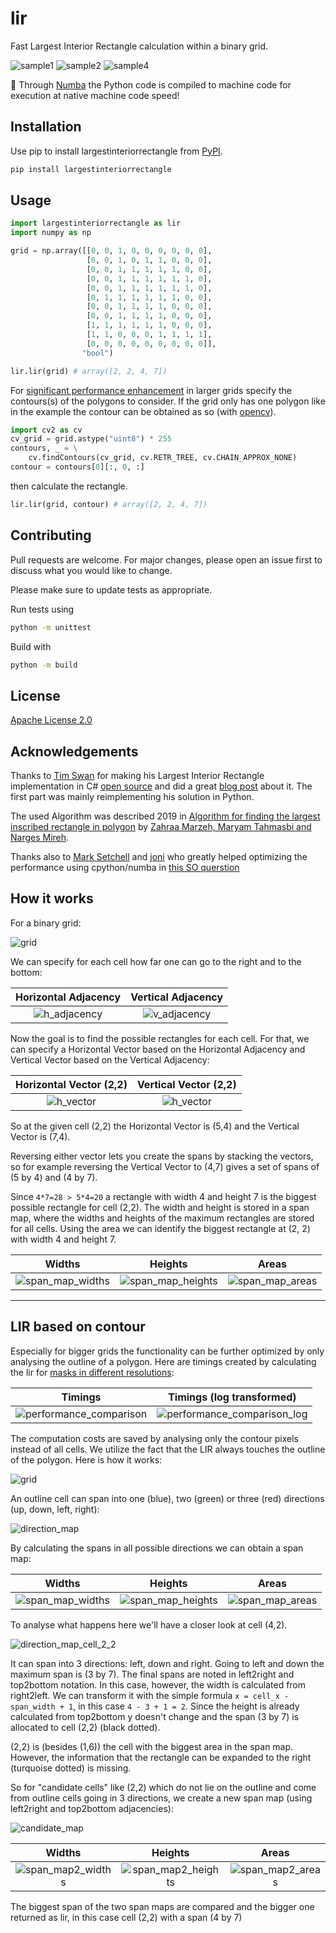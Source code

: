 # lir

Fast Largest Interior Rectangle calculation within a binary grid.

![sample1](https://github.com/lukasalexanderweber/lir/blob/main/ext/readme_imgs/sample1.png?raw=true) ![sample2](https://github.com/lukasalexanderweber/lir/blob/main/ext/readme_imgs/sample2.png?raw=true) ![sample4](https://github.com/lukasalexanderweber/lir/blob/main/ext/readme_imgs/sample5.png?raw=true)

:rocket: Through [Numba](https://github.com/numba/numba) the Python code is compiled to machine code for execution at native machine code speed!

## Installation

Use pip to install largestinteriorrectangle from [PyPI](https://pypi.org/project/largestinteriorrectangle/).

```bash
pip install largestinteriorrectangle
```

## Usage

```python
import largestinteriorrectangle as lir
import numpy as np

grid = np.array([[0, 0, 1, 0, 0, 0, 0, 0, 0],
                 [0, 0, 1, 0, 1, 1, 0, 0, 0],
                 [0, 0, 1, 1, 1, 1, 1, 0, 0],
                 [0, 0, 1, 1, 1, 1, 1, 1, 0],
                 [0, 0, 1, 1, 1, 1, 1, 1, 0],
                 [0, 1, 1, 1, 1, 1, 1, 0, 0],
                 [0, 0, 1, 1, 1, 1, 0, 0, 0],
                 [0, 0, 1, 1, 1, 1, 0, 0, 0],
                 [1, 1, 1, 1, 1, 1, 0, 0, 0],
                 [1, 1, 0, 0, 0, 1, 1, 1, 1],
                 [0, 0, 0, 0, 0, 0, 0, 0, 0]],
                "bool")

lir.lir(grid) # array([2, 2, 4, 7])
```

For [significant performance enhancement](#lir-based-on-contour) in larger grids specify the contours(s) of the polygons to consider.
If the grid only has one polygon like in the example the contour can be obtained as so (with [opencv](https://pypi.org/project/opencv-python/)).

```python
import cv2 as cv
cv_grid = grid.astype("uint8") * 255
contours, _ = \
    cv.findContours(cv_grid, cv.RETR_TREE, cv.CHAIN_APPROX_NONE)
contour = contours[0][:, 0, :]
```

then calculate the rectangle.

```python
lir.lir(grid, contour) # array([2, 2, 4, 7])
```

## Contributing

Pull requests are welcome. For major changes, please open an issue first to discuss what you would like to change.

Please make sure to update tests as appropriate.

Run tests using

```bash
python -m unittest
```

Build with

```bash
python -m build
```

## License

[Apache License 2.0](https://github.com/lukasalexanderweber/lir/blob/main/LICENSE)

## Acknowledgements

Thanks to [Tim Swan](https://www.linkedin.com/in/tim-swan-14b1b/) for making his Largest Interior Rectangle implementation in C# [open source](https://github.com/Evryway/lir) and did a great [blog post](https://www.evryway.com/largest-interior/) about it. The first part was mainly reimplementing his solution in Python.

The used Algorithm was described 2019 in [Algorithm for finding the largest inscribed rectangle in polygon](https://journals.ut.ac.ir/article_71280_2a21de484e568a9e396458a5930ca06a.pdf) by [Zahraa Marzeh, Maryam Tahmasbi and Narges Mireh](https://journals.ut.ac.ir/article_71280.html).

Thanks also to [Mark Setchell](https://stackoverflow.com/users/2836621/mark-setchell) and [joni](https://stackoverflow.com/users/4745529/joni) who greatly helped optimizing the performance using cpython/numba in [this SO querstion](https://stackoverflow.com/questions/69854335/optimize-the-calculation-of-horizontal-and-vertical-adjacency-using-numpy)

## How it works

For a binary grid:

![grid](https://github.com/lukasalexanderweber/lir/blob/main/ext/readme_imgs/cells.png?raw=true)

We can specify for each cell how far one can go to the right and to the bottom:

Horizontal Adjacency             |  Vertical Adjacency
:-------------------------:|:-------------------------:
![h_adjacency](https://github.com/lukasalexanderweber/lir/blob/main/ext/readme_imgs/h_adjacency.png?raw=true) | ![v_adjacency](https://github.com/lukasalexanderweber/lir/blob/main/ext/readme_imgs/v_adjacency.png?raw=true)

Now the goal is to find the possible rectangles for each cell. For that, we can specify a Horizontal Vector based on the Horizontal Adjacency and Vertical Vector based on the Vertical Adjacency:

Horizontal Vector (2,2)             |  Vertical Vector (2,2)
:-------------------------:|:-------------------------:
![h_vector](https://github.com/lukasalexanderweber/lir/blob/main/ext/readme_imgs/h_vector.png?raw=true) | ![h_vector](https://github.com/lukasalexanderweber/lir/blob/main/ext/readme_imgs/v_vector.png?raw=true)

So at the given cell (2,2) the Horizontal Vector is (5,4) and the Vertical Vector is (7,4).

Reversing either vector lets you create the spans by stacking the vectors, so for example reversing the Vertical Vector to (4,7) gives a set of spans of (5 by 4) and (4 by 7).

Since `4*7=28 > 5*4=20` a rectangle with width 4 and height 7 is the biggest possible rectangle for cell (2,2).
The width and height is stored in a span map, where the widths and heights of the maximum rectangles are stored for all cells.
Using the area we can identify the biggest rectangle at (2, 2) with width 4 and height 7.

Widths             |  Heights             |  Areas
:-------------------------:|:-------------------------:|:-------------------------:
![span_map_widths](https://github.com/lukasalexanderweber/lir/blob/main/ext/readme_imgs/span_map_widths.png?raw=true) | ![span_map_heights](https://github.com/lukasalexanderweber/lir/blob/main/ext/readme_imgs/span_map_heights.png?raw=true) | ![span_map_areas](https://github.com/lukasalexanderweber/lir/blob/main/ext/readme_imgs/span_map_areas.png?raw=true)

------------

## LIR based on contour

Especially for bigger grids the functionality can be further optimized by only analysing the outline of a polygon. Here are timings created by calculating the lir for [masks in different resolutions](https://github.com/lukasalexanderweber/lir/tree/main/ext/performance_comparison):

Timings             |  Timings (log transformed)
:-------------------------:|:-------------------------:
![performance_comparison](https://github.com/lukasalexanderweber/lir/blob/main/ext/performance_comparison/performance_comparison.png?raw=true) | ![performance_comparison_log](https://github.com/lukasalexanderweber/lir/blob/main/ext/performance_comparison/performance_comparison_log.png?raw=true)

The computation costs are saved by analysing only the contour pixels instead of all cells. We utilize the fact that the LIR always touches the outline of the polygon. Here is how it works:

![grid](https://github.com/lukasalexanderweber/lir/blob/main/ext/readme_imgs/outline_approach/cells2.png?raw=true)

An outline cell can span into one (blue), two (green) or three (red) directions (up, down, left, right):

![direction_map](https://github.com/lukasalexanderweber/lir/blob/main/ext/readme_imgs/outline_approach/direction_map.png?raw=true)

By calculating the spans in all possible directions we can obtain a span map:

Widths             |  Heights             |  Areas
:-------------------------:|:-------------------------:|:-------------------------:
![span_map_widths](https://github.com/lukasalexanderweber/lir/blob/main/ext/readme_imgs/outline_approach/span_map_widths.png?raw=true) | ![span_map_heights](https://github.com/lukasalexanderweber/lir/blob/main/ext/readme_imgs/outline_approach/span_map_heights.png?raw=true) | ![span_map_areas](https://github.com/lukasalexanderweber/lir/blob/main/ext/readme_imgs/outline_approach/span_map_areas.png?raw=true)

To analyse what happens here we'll have a closer look at cell (4,2).

![direction_map_cell_2_2](https://github.com/lukasalexanderweber/lir/blob/main/ext/readme_imgs/outline_approach/direction_map_cell_2_2.png?raw=true)

It can span into 3 directions: left, down and right. Going to left and down the maximum span is (3 by 7). The final spans are noted in left2right and top2bottom notation. In this case, however, the width is calculated from right2left. We can transform it with the simple formula `x = cell_x - span_width + 1`, in this case `4 - 3 + 1 = 2`. Since the height is already calculated from top2bottom y doesn't change and the span (3 by 7) is allocated to cell (2,2) (black dotted).

(2,2) is (besides (1,6)) the cell with the biggest area in the span map. However, the information that the rectangle can be expanded to the right (turquoise dotted) is missing.

So for "candidate cells" like (2,2) which do not lie on the outline and come from outline cells going in 3 directions, we create a new span map (using left2right and top2bottom adjacencies):

![candidate_map](https://github.com/lukasalexanderweber/lir/blob/main/ext/readme_imgs/outline_approach/candidate_map.png?raw=true)

Widths             |  Heights             |  Areas
:-------------------------:|:-------------------------:|:-------------------------:
![span_map2_widths](https://github.com/lukasalexanderweber/lir/blob/main/ext/readme_imgs/outline_approach/span_map2_widths.png?raw=true) | ![span_map2_heights](https://github.com/lukasalexanderweber/lir/blob/main/ext/readme_imgs/outline_approach/span_map2_heights.png?raw=true) | ![span_map2_areas](https://github.com/lukasalexanderweber/lir/blob/main/ext/readme_imgs/outline_approach/span_map2_areas.png?raw=true)

The biggest span of the two span maps are compared and the bigger one returned as lir, in this case cell (2,2) with a span (4 by 7)
